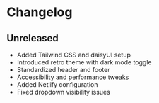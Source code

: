 # Changelog

## Unreleased
- Added Tailwind CSS and daisyUI setup
- Introduced retro theme with dark mode toggle
- Standardized header and footer
- Accessibility and performance tweaks
- Added Netlify configuration
- Fixed dropdown visibility issues
